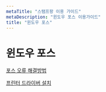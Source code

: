 ```yaml
---
metaTitle: "스탬프팡 이용 가이드"
metaDescription: "윈도우 포스 이용가이드"
title: "윈도우 포스"
---
```


# 윈도우 포스

[포스 오류 해결방법](/wpos/help)

[프린터 드라이버 설치](/wpos/driver)
